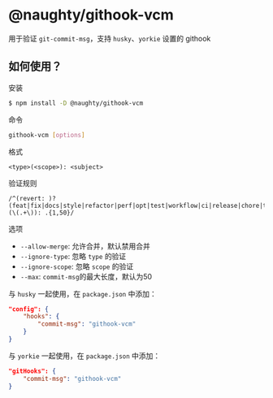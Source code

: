 # @naughty/githook-vcm

用于验证 `git-commit-msg`，支持 `husky`、`yorkie` 设置的 githook

## 如何使用？

安装
```sh
$ npm install -D @naughty/githook-vcm
```

命令
```sh
githook-vcm [options]
```

格式
```
<type>(<scope>): <subject>
```

验证规则
```
/^(revert: )?(feat|fix|docs|style|refactor|perf|opt|test|workflow|ci|release|chore|types)(\(.+\)): .{1,50}/
```

选项

* `--allow-merge`: 允许合并，默认禁用合并
* `--ignore-type`: 忽略 `type` 的验证
* `--ignore-scope`: 忽略 `scope` 的验证
* `--max`: `commit-msg`的最大长度，默认为50

与 `husky` 一起使用，在 `package.json` 中添加：
```json
"config": {
    "hooks": {
        "commit-msg": "githook-vcm"
    }
}
```

与 `yorkie` 一起使用，在 `package.json` 中添加：
```json
"gitHooks": {
    "commit-msg": "githook-vcm"
}
```
